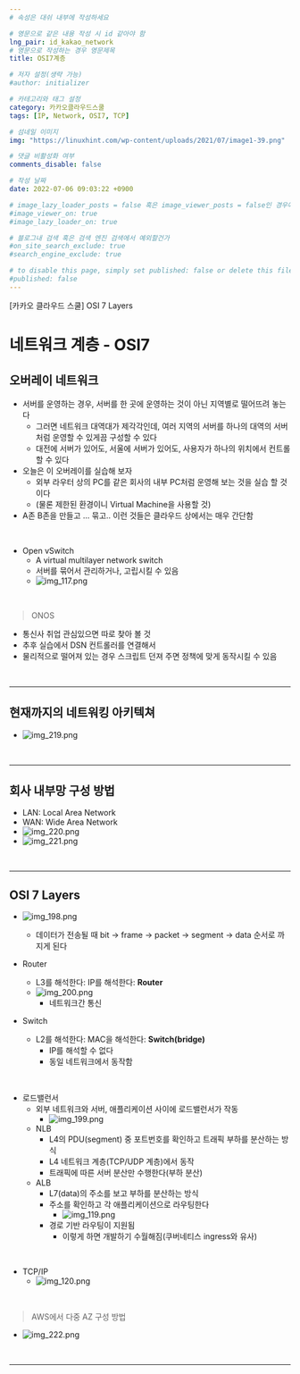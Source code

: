```yaml
---
# 속성은 대쉬 내부에 작성하세요

# 영문으로 같은 내용 작성 시 id 같아야 함
lng_pair: id_kakao_network
# 영문으로 작성하는 경우 영문제목
title: OSI7계층

# 저자 설정(생략 가능)
#author: initializer

# 카테고리와 태그 설정
category: 카카오클라우드스쿨
tags: [IP, Network, OSI7, TCP]

# 섬네일 이미지
img: "https://linuxhint.com/wp-content/uploads/2021/07/image1-39.png"

# 댓글 비활성화 여부
comments_disable: false

# 작성 날짜
date: 2022-07-06 09:03:22 +0900

# image_lazy_loader_posts = false 혹은 image_viewer_posts = false인 경우에만 사용하세요
#image_viewer_on: true
#image_lazy_loader_on: true

# 블로그내 검색 혹은 검색 엔진 검색에서 예외할건가
#on_site_search_exclude: true
#search_engine_exclude: true

# to disable this page, simply set published: false or delete this file
#published: false
---
```


<!-- outline-start -->

[카카오 클라우드 스쿨] OSI 7 Layers

<!-- outline-end -->




# 네트워크 계층 - OSI7

## 오버레이 네트워크
* 서버를 운영하는 경우, 서버를 한 곳에 운영하는 것이 아닌 지역별로 떨어뜨려 놓는다
  * 그러면 네트워크 대역대가 제각각인데, 여러 지역의 서버를 하나의 대역의 서버처럼 운영할 수 있게끔 구성할 수 있다
  * 대전에 서버가 있어도, 서울에 서버가 있어도, 사용자가 하나의 위치에서 컨트롤할 수 있다
* 오늘은 이 오버레이를 실습해 보자
  * 외부 라우터 상의 PC를 같은 회사의 내부 PC처럼 운영해 보는 것을 실습 할 것이다
  * (물론 제한된 환경이니 Virtual Machine을 사용할 것)
* A존 B존을 만들고 ... 묶고.. 이런 것들은 클라우드 상에서는 매우 간단함

<br>

* Open vSwitch
  * A virtual multilayer network switch
  * 서버를 묶어서 관리하거나, 고립시킬 수 있음
  * ![img_117.png](img_117.png)

<br>

> ONOS
* 통신사 취업 관심있으면 따로 찾아 볼 것
* 추후 실습에서 DSN 컨트롤러를 연결해서
* 물리적으로 떨어져 있는 경우 스크립트 던져 주면 정책에 맞게 동작시킬 수 있음

<br>
<hr>

## 현재까지의 네트워킹 아키텍쳐
* ![img_219.png](img_219.png)

<br>
<hr>

## 회사 내부망 구성 방법
* LAN: Local Area Network
* WAN: Wide Area Network
* ![img_220.png](img_220.png)
* ![img_221.png](img_221.png)

<br>
<hr>

## OSI 7 Layers
* ![img_198.png](img_198.png)
  * 데이터가 전송될 때 bit -> frame -> packet -> segment -> data 순서로 까지게 된다

* Router
  * L3를 해석한다: IP를 해석한다: **Router**
  * ![img_200.png](img_200.png)
    * 네트워크간 통신

* Switch
  * L2를 해석한다: MAC을 해석한다: **Switch(bridge)**
    * IP를 해석할 수 없다
    * 동일 네트워크에서 동작함

<br>

* 로드밸런서
  * 외부 네트워크와 서버, 애플리케이션 사이에 로드밸런서가 작동
    * ![img_199.png](img_199.png)
  * NLB
    * L4의 PDU(segment) 중 포트번호를 확인하고 트래픽 부하를 분산하는 방식
    * L4 네트워크 계층(TCP/UDP 계층)에서 동작
    * 트래픽에 따른 서버 분산만 수행한다(부하 분산)
  * ALB
    * L7(data)의 주소를 보고 부하를 분산하는 방식
    * 주소를 확인하고 각 애플리케이션으로 라우팅한다
      * ![img_119.png](img_119.png)
    * 경로 기반 라우팅이 지원됨
      * 이렇게 하면 개발하기 수월해짐(쿠버네티스 ingress와 유사)


<br>

* TCP/IP
  * ![img_120.png](img_120.png)

<br>

> AWS에서 다중 AZ 구성 방법
* ![img_222.png](img_222.png)



<br>
<hr>
